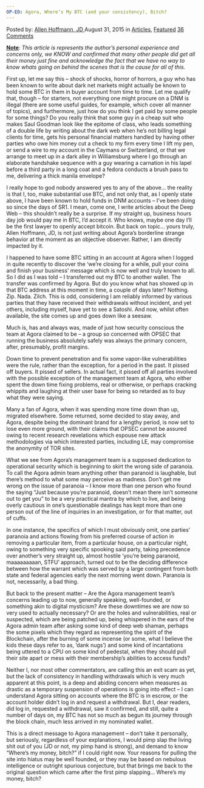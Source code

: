 ```yaml
---
OP-ED: Agora, Where’s My BTC (and your consistency), Bitch?
---
```

<article class="post-listing post-11380 post type-post status-publish format-standard has-post-thumbnail hentry category-articles category-deepdot-news tag-agora tag-bitch tag-btc tag-consistency tag-oped">
    <div class="post-inner">
    <p class="post-meta">
    <span>Posted by: <a href="https://www.deepdotweb.com/author/lionelhutz/" title="">Allen Hoffmann, JD </a></span>
    <span>August 31, 2015</span>
    <span>in <a href="https://www.deepdotweb.com/category/articles/" rel="category tag">Articles</a>, <a href="https://www.deepdotweb.com/category/deepdot-news/" rel="category tag">Featured</a></span>
    <span><a href="https://www.deepdotweb.com/2015/08/31/op-ed-agora-wheres-my-btc-and-your-consistency-bitch/#comments">36 Comments</a></span>
    </p>
    <div class="clear"></div>
    <div class="entry">
    <p><span style="text-decoration: underline;"><strong>Note</strong></span>: <em>This article is represents the author&#8217;s personal experience and concerns only, we KNOW and confirmed that many other people did get all their money just fine and acknowledge the fact that we have no way to know whats going on behind the scenes that is the cause for all of this.</em></p>
    <p>First up, let me say this &#8211; shock of shocks, horror of horrors, a guy who has been known to write about dark net markets might actually be known to hold some BTC in them in buyer account from time to time. Let me qualify that, though &#8211; for starters, not everything one might procure on a DNM is illegal (there are some useful guides, for example, which cover all manner of topics), and furthermore, just how do you think I get paid by some people for some things? Do you really think that some guy in a cheap suit who makes Saul Goodman look like the epitome of class, who leads something of a double life by writing about the dark web when he’s not billing legal clients for time, gets his personal financial matters handled by having other parties who owe him money cut a check to my firm every time I lift my pen, or send a wire to my account in the Caymans or Switzerland, or that we arrange to meet up in a dark alley in Williamsburg where I go through an elaborate handshake sequence with a guy wearing a carnation in his lapel before a third party in a long coat and a fedora conducts a brush pass to me, delivering a thick manila envelope?</p>
    <p>I really hope to god nobody answered yes to any of the above… the reality is that I, too, make substantial use BTC, and not only that, as I openly state above, I have been known to hold funds in DNM accounts – I’ve been doing so since the days of SR1. I mean, come one, I write articles about the Deep Web – this shouldn’t really be a surprise. If my straight up, business hours day job would pay me in BTC, I’d accept it. Who knows, maybe one day I’ll be the first lawyer to openly accept bitcoin. But back on topic… yours truly, Allen Hoffmann, JD, is not just writing about Agora’s borderline strange behavior at the moment as an objective observer. Rather, I am directly impacted by it.</p>
    <p>I happened to have some BTC sitting in an account at Agora when I logged in quite recently to discover the ‘we’re closing for a while, pull your coins and finish your business’ message which is now well and truly known to all. So I did as I was told &#8211; I transferred out my BTC to another wallet. The transfer was confirmed by Agora. But do you know what has showed up in that BTC address at this moment in time, a couple of days later? Nothing. Zip. Nada. Zilch. This is odd, considering I am reliably informed by various parties that they have received their withdrawals without incident, and yet others, including myself, have yet to see a Satoshi. And now, whilst often available, the site comes up and goes down like a seesaw.</p>
    <p>Much is, has and always was, made of just how security conscious the team at Agora claimed to be – a group so concerned with OPSEC that running the business absolutely safely was always the primary concern, after, presumably, profit margins.</p>
    <p>Down time to prevent penetration and fix some vapor-like vulnerabilities were the rule, rather than the exception, for a period in the past. It pissed off buyers. It pissed of sellers. In actual fact, it pissed off all parties involved with the possible exception of the management team at Agora, who either spent the down time fixing problems, real or otherwise, or perhaps cracking whippits and laughing at their user base for being so retarded as to buy what they were saying.</p>
    <p>Many a fan of Agora, when it was spending more time down than up, migrated elsewhere. Some returned, some decided to stay away, and Agora, despite being the dominant brand for a lengthy period, is now set to lose even more ground, with their claims that OPSEC cannot be assured owing to recent research revelations which espouse new attack methodologies via which interested parties, including LE, may compromise the anonymity of TOR sites.</p>
    <p>What we see from Agora’s management team is a supposed dedication to operational security which is beginning to skirt the wrong side of paranoia. To call the Agora admin team anything other than paranoid is laughable, but there’s method to what some may perceive as madness. Don’t get me wrong on the issue of paranoia – I know more than one person who found the saying “Just because you’re paranoid, doesn’t mean there isn’t someone out to get you” to be a very practical mantra by which to live, and being overly cautious in one’s questionable dealings has kept more than one person out of the line of inquiries in an investigation, or for that matter, out of cuffs.</p>
    <p>In one instance, the specifics of which I must obviously omit, one parties’ paranoia and actions flowing from his preferred course of action in removing a particular item, from a particular house, on a particular night, owing to something very specific spooking said party, taking precedence over another’s very straight up, almost hostile ‘you’re being paranoid, maaaaaaaaan, STFU’ approach, turned out to be the deciding difference between how the warrant which was served by a large contingent from both state and federal agencies early the next morning went down. Paranoia is not, necessarily, a bad thing.</p>
    <p>But back to the present matter &#8211; Are the Agora management team’s concerns leading up to now, generally speaking, well-founded, or something akin to digital mysticism? Are these downtimes we are now so very used to actually necessary? Or are the holes and vulnerabilities, real or suspected, which are being patched up, being whispered in the ears of the Agora admin team after asking some kind of deep web shaman, perhaps the some pixels which they regard as representing the spirit of the Blockchain, after the burning of some incense (or some, what I believe the kids these days refer to as, ‘dank nugs’) and some kind of incantations being uttered to a CPU on some kind of pedestal, when they should pull their site apart or mess with their membership’s abilities to access funds?</p>
    <p>Neither I, nor most other commentators, are calling this an exit scam as yet, but the lack of consistency in handling withdrawals which is very much apparent at this point, is a deep and abiding concern when measures as drastic as a temporary suspension of operations is going into effect – I can understand Agora sitting on accounts where the BTC is in escrow, or the account holder didn’t log in and request a withdrawal. But I, dear readers, did log in, requested a withdrawal, saw it confirmed, and still, quite a number of days on, my BTC has not so much as begun its journey through the block chain, much less arrived in my nominated wallet.</p>
    <p>This is a direct message to Agora management &#8211; don’t take it personally, but seriously, regardless of your explanations, I would pimp slap the living shit out of you (JD or not, my pimp hand is strong), and demand to know “Where’s my money, bitch?” if I could right now. Your reasons for pulling the site into hiatus may be well founded, or they may be based on nebulous intelligence or outright spurious conjecture, but that brings me back to the original question which came after the first pimp slapping… Where’s my money, bitch?</p>
    </div>
    <span style="display:none"><a href="https://www.deepdotweb.com/tag/agora/" rel="tag">agora</a> <a href="https://www.deepdotweb.com/tag/bitch/" rel="tag">bitch</a> <a href="https://www.deepdotweb.com/tag/btc/" rel="tag">btc</a> <a href="https://www.deepdotweb.com/tag/consistency/" rel="tag">consistency</a> <a href="https://www.deepdotweb.com/tag/oped/" rel="tag">oped</a></span> <span style="display:none" class="updated">2015-08-31</span>
    <div style="display:none" class="vcard author" itemprop="author" itemscope itemtype="http://schema.org/Person"><strong class="fn" itemprop="name"><a href="https://www.deepdotweb.com/author/lionelhutz/" title="Posts by Allen Hoffmann, JD" rel="author">Allen Hoffmann, JD</a></strong></div>
    </div>
</article>

